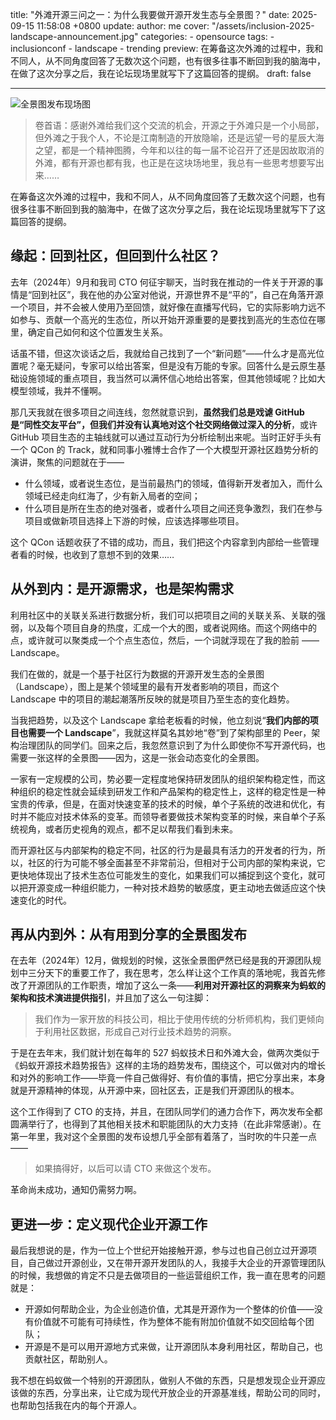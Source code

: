 title: "外滩开源三问之一：为什么我要做开源开发生态与全景图？"
date: 2025-09-15 11:58:08 +0800
update:
author: me
cover: "/assets/inclusion-2025-landscape-announcement.jpg"
categories:
    - opensource
tags:
    - inclusionconf
    - landscape
    - trending
preview: 在筹备这次外滩的过程中，我和不同人，从不同角度回答了无数次这个问题，也有很多往事不断回到我的脑海中，在做了这次分享之后，我在论坛现场里就写下了这篇回答的提纲。
draft: false

---

![全景图发布现场图](inclusion-2025-landscape-announcement.jpg)

> 卷首语：感谢外滩给我们这个交流的机会，开源之于外滩只是一个小局部，但外滩之于我个人，不论是江南制造的开放隐喻，还是远望一号的星辰大海之望，都是一个精神图腾，今年和以往的每一届不论召开了还是因故取消的外滩，都有开源也都有我，也正是在这块场地里，我总有一些思考想要写出来……

在筹备这次外滩的过程中，我和不同人，从不同角度回答了无数次这个问题，也有很多往事不断回到我的脑海中，在做了这次分享之后，我在论坛现场里就写下了这篇回答的提纲。

## 缘起：回到社区，但回到什么社区？

去年（2024年）9月和我司 CTO  何征宇聊天，当时我在推动的一件关于开源的事情是“回到社区”，我在他的办公室对他说，开源世界不是“平的”，自己在角落开源一个项目，并不会被人使用乃至回馈，就好像在直播写代码，它的实际影响力远不如参与、贡献一个高光的生态位，所以开始开源重要的是要找到高光的生态位在哪里，确定自己如何和这个位置发生关系。

话虽不错，但这次谈话之后，我就给自己找到了一个“新问题”——什么才是高光位置呢？毫无疑问，专家可以给出答案，但是没有万能的专家。回答什么是云原生基础设施领域的重点项目，我当然可以满怀信心地给出答案，但其他领域呢？比如大模型领域，我并不懂啊。

那几天我就在很多项目之间连线，忽然就意识到，**虽然我们总是戏谑 GitHub 是“同性交友平台”，但我们并没有认真地对这个社交网络做过深入的分析**，或许 GitHub 项目生态的主轴线就可以通过互动行为分析绘制出来呢。当时正好手头有一个 QCon 的 Track，就和同事小雅博士合作了一个大模型开源社区趋势分析的演讲，聚焦的问题就在于——

* 什么领域，或者说生态位，是当前最热门的领域，值得新开发者加入，而什么领域已经走向红海了，少有新入局者的空间；
* 什么项目是所在生态的绝对强者，或者什么项目之间还竞争激烈，我们在参与项目或做新项目选择上下游的时候，应该选择哪些项目。

这个 QCon 话题收获了不错的成功，而且，我们把这个内容拿到内部给一些管理者看的时候，也收到了意想不到的效果……

## 从外到内：是开源需求，也是架构需求

利用社区中的关联关系进行数据分析，我们可以把项目之间的关联关系、关联的强弱，以及每个项目自身的热度，汇成一个大的图，或者说网络。而这个网络中的点，或许就可以聚类成一个个点生态位，然后，一个词就浮现在了我的脸前 —— Landscape。

我们在做的，就是一个基于社区行为数据的开源开发生态的全景图（Landscape），图上是某个领域里的最有开发者影响的项目，而这个 Landscape 中的项目的潮起潮落所反映的就是项目乃至生态的变化趋势。

当我把趋势，以及这个 Landscape 拿给老板看的时候，他立刻说“**我们内部的项目也需要一个 Landscape**”，我就这样莫名其妙地“卷”到了架构部里的 Peer，架构治理团队的同学们。回来之后，我忽然意识到了为什么即使你不写开源代码，也需要一张这样的全景图——因为，这是一张会动态变化的全景图。

一家有一定规模的公司，势必要一定程度地保持研发团队的组织架构稳定性，而这种组织的稳定性就会延续到研发工作和产品架构的稳定性上，这样的稳定性是一种宝贵的传承，但是，在面对快速变革的技术的时候，单个子系统的改进和优化，有时并不能应对技术体系的变革。而领导者要做技术架构变革的时候，来自单个子系统视角，或者历史视角的观点，都不足以帮我们看到未来。

而开源社区与内部架构的稳定不同，社区的行为是最具有活力的开发者的行为，所以，社区的行为可能不够全面甚至不非常前沿，但相对于公司内部的架构来说，它更快地体现出了技术生态位可能发生的变化，如果我们可以捕捉到这个变化，就可以把开源变成一种组织能力，一种对技术趋势的敏感度，更主动地去做适应这个快速变化的时代。

## 再从内到外：从有用到分享的全景图发布

在去年（2024年）12月，做规划的时候，这张全景图俨然已经是我的开源团队规划中三分天下的重要工作了，我在思考，怎么样让这个工作真的落地呢，我首先修改了开源团队的工作职责，增加了这么一条——**利用对开源社区的洞察来为蚂蚁的架构和技术演进提供指引**，并且加了这么一句注脚：

> 我们作为一家开放的科技公司，相比于使用传统的分析师机构，我们更倾向于利用社区数据，形成自己对行业技术趋势的洞察。

于是在去年末，我们就计划在每年的 527 蚂蚁技术日和外滩大会，做两次类似于《蚂蚁开源技术趋势报告》这样的主场的趋势发布，围绕这个，可以做对内的增长和对外的影响工作——毕竟一件自己做得好、有价值的事情，把它分享出来，本身就是开源精神的体现，从开源中来，回社区去，正是我们开源团队的根本。

这个工作得到了 CTO 的支持，并且，在团队同学们的通力合作下，两次发布全都圆满举行了，也得到了其他相关技术和职能团队的大力支持（在此非常感谢）。在第一年里，我对这个全景图的发布设想几乎全部有着落了，当时吹的牛只差一点——

> 如果搞得好，以后可以请 CTO 来做这个发布。

革命尚未成功，通知仍需努力啊。

## 更进一步：定义现代企业开源工作

最后我想说的是，作为一位上个世纪开始接触开源，参与过也自己创立过开源项目，自己做过开源创业，又在带开源开发团队的人，我接手大企业的开源管理团队的时候，我想做的肯定不只是去做项目的一些运营组织工作，我一直在思考的问题就是：

* 开源如何帮助企业，为企业创造价值，尤其是开源作为一个整体的价值——没有价值就不可能有可持续性，作为整体不能有附加价值就不如交回给每个团队；
* 开源是不是可以用开源地方式来做，让开源团队本身利用社区，帮助自己，也贡献社区，帮助别人。

我不想在蚂蚁做一个特别的开源团队，做别人不做的东西，只是想发现企业开源应该做的东西，分享出来，让它成为现代开放企业的开源基准线，帮助公司的同时，也帮助包括我在内的每个开源人。

